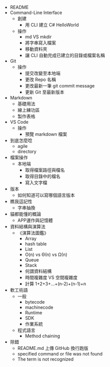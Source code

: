 * README
* Command-Line Interface
  * 創建
    * 用 CLI 建立 C# HelloWorld
  * 操作
    * md VS mkdir
    * 將字串寫入檔案
    * 移動資料夾
    * 讓 CLI 自動完成已建立的目錄或檔案名稱
* Git
  * 操作
    * 提交改變至本地端
    * 更改 Repo 名稱
    * 更改最新一筆 git commit message
    * 更新 Git 至最新版本
* Markdown
  * 基礎用法
  * 線上練功區
  * 製作表格
* VS Code
  * 操作
    * 預覽 markdown 檔案
* 到底怎麼唸
  * agile
  * directory
* 檔案操作
  * 本地端
    * 取得檔案路徑與檔名
    * 取得目錄中的檔名
    * 寫入文字檔
* 版本
  * 如何知道可以寫哪個語言版本
* 瞧我這記性
  * 字串抽換
* 貓都能懂的概論
  * APP運作與記憶體
* 資料結構與演算法
  * 《演算法圖鑑》
    * Array
    * hash table
    * List
    * O(n) vs Θ(n) vs Ω(n)
    * Queue
    * Stack
    * 何謂資料結構
    * 時間複雜度 VS 空間複雜度
    * 計算 1+2+3+...+(n-2)+(n-1)+n
* 軟工術語
  * 一般
    * bytecode
    * machinecode
    * Runtime
    * SDK
    * 作業系統
  * 程式語言
    * Method chaining
* 除錯
  * README.md 上傳 GitHub 換行跑版
  * specified command or file was not found
  * The term is not recognized
